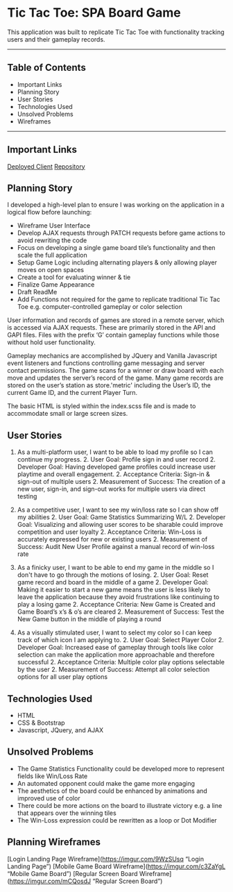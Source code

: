 Tic Tac Toe: SPA Board Game
=======================

This application was built to replicate Tic Tac Toe with functionality tracking users and their gameplay records.

---

## Table of Contents

 - Important Links
 - Planning Story
 - User Stories
 - Technologies Used
 - Unsolved Problems
 - Wireframes

---

## Important Links

[Deployed Client](https://ttamsmas.github.io/tttMS-client/)
[Repository](https://github.com/ttamsmas/tttMS-client)

## Planning Story

I developed a high-level plan to ensure I was working on the application in a logical flow before launching:
 - Wireframe User Interface
 - Develop AJAX requests through PATCH requests before game actions to avoid rewriting the code
 - Focus on developing a single game board tile’s functionality and then scale the full application
 - Setup Game Logic including alternating players & only allowing player moves on open spaces
 - Create a tool for evaluating winner & tie
 - Finalize Game Appearance
 - Draft ReadMe
 - Add Functions not required for the game to replicate traditional Tic Tac Toe e.g. computer-controlled gameplay or color selection

User information and records of games are stored in a remote server, which is accessed via AJAX requests. These are primarily stored in the API and GAPI files. Files with the prefix ‘G’ contain gameplay functions while those without hold user functionality.

Gameplay mechanics are accomplished by JQuery and Vanilla Javascript event listeners and functions controlling game messaging and server contact permissions. The game scans for a winner or draw board with each move and updates the server’s record of the game. Many game records are stored on the user’s station as store.'metric' including the User’s ID, the current Game ID, and the current Player Turn.

The basic HTML is styled within the index.scss file and is made to accommodate small or large screen sizes.

## User Stories

 1. As a multi-platform user, I want to be able to load my profile so I can continue my progress.
    2. User Goal: Profile sign in and user record
    2. Developer Goal: Having developed game profiles could increase user playtime and overall engagement.
    2. Acceptance Criteria: Sign-in & sign-out of multiple users
    2. Measurement of Success: The creation of a new user, sign-in, and sign-out works for multiple users via direct testing

 1. As a competitive user, I want to see my win/loss rate so I can show off my abilities
    2. User Goal: Game Statistics Summarizing W/L
    2. Developer Goal: Visualizing and allowing user scores to be sharable could improve competition and user loyalty
    2. Acceptance Criteria: Win-Loss is accurately expressed for new or existing users
    2. Measurement of Success: Audit New User Profile against a manual record of win-loss rate

 1. As a finicky user, I want to be able to end my game in the middle so I don't have to go through the motions of losing.
    2. User Goal: Reset game record and board in the middle of a game
    2. Developer Goal: Making it easier to start a new game means the user is less likely to leave the application because they avoid frustrations like continuing to play a losing game
    2. Acceptance Criteria: New Game is Created and Game Board’s x’s & o’s are cleared
    2. Measurement of Success: Test the New Game button in the middle of playing a round

  1. As a visually stimulated user, I want to select my color so I can keep track of which icon I am applying to.
    2. User Goal: Select Player Color
    2. Developer Goal: Increased ease of gameplay through tools like color selection can make the application more approachable and therefore successful
    2. Acceptance Criteria: Multiple color play options selectable by the user
    2. Measurement of Success: Attempt all color selection options for all user play options

## Technologies Used

 - HTML
 - CSS & Bootstrap
 - Javascript, JQuery, and AJAX

## Unsolved Problems

 - The Game Statistics Functionality could be developed more to represent fields like Win/Loss Rate
 - An automated opponent could make the game more engaging
 - The aesthetics of the board could be enhanced by animations and improved use of color
 - There could be more actions on the board to illustrate victory e.g. a line that appears over the winning tiles
 - The Win-Loss expression could be rewritten as a loop or Dot Modifier

## Planning Wireframes

[Login Landing Page Wireframe](https://imgur.com/9WzSUsq “Login Landing Page”)
[Mobile Game Board Wireframe](https://imgur.com/c3ZaYgL “Mobile Game Board”)
[Regular Screen Board Wireframe](https://imgur.com/mCQosdJ “Regular Screen Board”)
